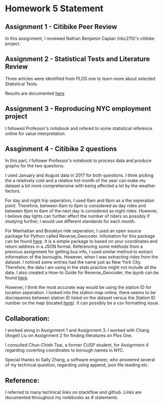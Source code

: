 # Homework 5 Statement
## Assignment 1 - Citibike Peer Review
In this assignment, I reviewed Nathan Benjamin Caplan (nbc270)'s citibike project. 

## Assignment 2 - Statistical Tests and Literature Review
Three articles were identified from PLOS one to learn more about selected Statistical Tests. 

Results are documented [here](../HW5_sz2404/HW5_sz2404_Part_2_README.md)

## Assignment 3 - Reproducing NYC employment project

I followed Professor's notebook and refered to some statistical reference online for value interpretation. 

## Assginment 4 - Citibike 2 questions

In this part, I follower Professor's notebook to process data and produce graphs for the two questions. 

I used January and August data in 2017 for both questions. I think picking the a relatively cold and a relative hot month of the year can make my dataset a bit more comprehensive with being affected a lot by the weather factors. 

For day and night trip seperation, I used 6am and 6pm as a the seperation point. Therefore, between 6am to 6pm is considered as day rides and between 6pm to 6am of the next day is considered as night rides. However, I believe day lights can further affect the number of riders so possibly if studying further, I would use different standards for each month. 

For Manhattan and Brooklyn ride seperation, I used an open source package for Python called Reverse_Geocoder. Infomation for this package can be found [here](https://github.com/thampiman/reverse-geocoder). It is a simple package to based on your coordinates and return address in a JSON format. Referencing some methods from a previous assignment for getting bus info, I used similar method to extract information of the boroughs. However, when I was extracting rides from the dataset. I noticed some entries had the name just as New York City. Therefore, the data I am using in the stats practice might not include all the data. I also created a How-to Guide for Reverse_Geocoder, the ipynb can be found [here](https://github.com/sz2404/PUI2018_sz2404/blob/master/How_to%20Series/How%20to%20Play%20with%20Reverse%20Geocoder%20(1).ipynb). 

However, I think the most accurate way would be using the station ID for location seperation. I looked into the station map online, there seems to be discrepanies between station ID listed on the dataset versus the Station ID number on the map (located [here](https://member.citibikenyc.com/map/)). It can possibly be a csv formatting issue. 

## Collaboration:
I worked along in Assignment 1 and Assignment 3. 
I worked with Chang (Angel) Liu on Assignment 2 for finding literatures on Plos One. 

I consulted Chun-Chieh Tsai, a former CUSP student, for Assignment 4 regarding coverting coordinates to borough names in NYC. 

Special thanks to Sally Zhang, a software engineer, who answered several of my technical question, regarding using append, json file reading etc. 

## Reference:
I referred to many technical links on stackflow and github. Links are documented throughout my notebooks as # statements. 
